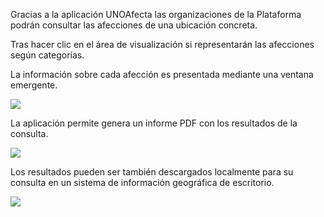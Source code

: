 Gracias a la aplicación UNOAfecta las organizaciones de la Plataforma podrán consultar las afecciones de una ubicación concreta.

Tras hacer clic en el área de visualización si representarán las afecciones según categorías.

La información sobre cada afección es presentada mediante una ventana emergente.


![](img/UNOData_Manual_de_UNOData_2.016.png)

La aplicación permite genera un informe PDF con los resultados de la consulta.

![](img/UNOData_Manual_de_UNOData_2.017.png)

Los resultados pueden ser también descargados localmente para su consulta en un sistema de información geográfica de escritorio.

![](img/UNOData_Manual_de_UNOData_2.018.png)